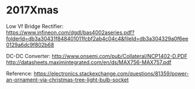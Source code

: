 # 2017Xmas

Low Vf Bridge Rectifier:
https://www.infineon.com/dgdl/bas4002aseries.pdf?folderId=db3a30431f848401011fcbf2ab4c04c4&fileId=db3a304329a0f6ee0129a6dc9f802b68

DC-DC Converter:
http://www.onsemi.com/pub/Collateral/NCP1402-D.PDF
http://datasheets.maximintegrated.com/en/ds/MAX756-MAX757.pdf

Reference:
https://electronics.stackexchange.com/questions/81359/power-an-ornament-via-christmas-tree-light-bulb-socket
